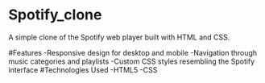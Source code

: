 # Spotify_clone
A simple clone of the Spotify web player built with HTML and CSS.

#Features
-Responsive design for desktop and mobile
-Navigation through music categories and playlists
-Custom CSS styles resembling the Spotify interface
#Technologies Used
-HTML5
-CSS
